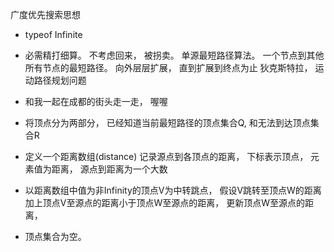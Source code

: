 广度优先搜索思想

- typeof Infinite   

- 必需精打细算。 不考虑回来， 被拐卖。 
单源最短路径算法。 一个节点到其他所有节点的最短路径。
 向外层层扩展， 直到扩展到终点为止
 狄克斯特拉， 运动路径规划问题

- 和我一起在成都的街头走一走， 喔喔
- 将顶点分为两部分， 已经知道当前最短路径的顶点集合Q, 和无法到达顶点集合R
- 定义一个距离数组(distance) 记录源点到各顶点的距离， 下标表示顶点， 元素值为距离， 源点到距离为一个大数
- 以距离数组中值为非Infinity的顶点V为中转跳点， 假设V跳转至顶点W的距离加上顶点V至源点的距离小于顶点W至源点的距离， 更新顶点W至源点的距离， 
- 顶点集合为空。

